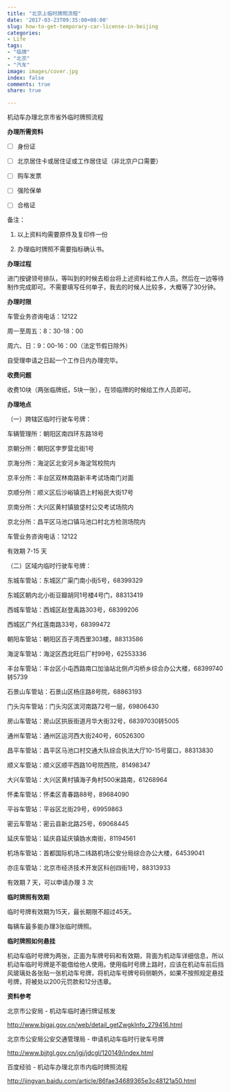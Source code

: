 ```yaml
---
title: "北京上临时牌照流程"
date: '2017-03-23T09:35:00+08:00'
slug: how-to-get-temporary-car-license-in-beijing
categories:
- Life
tags:
- "临牌"
- "北京"
- "汽车"
image: images/cover.jpg
index: false
comments: true
share: true

---
```



机动车办理北京市省外临时牌照流程

**办理所需资料**

- [ ] 身份证

- [ ] 北京居住卡或居住证或工作居住证（非北京户口需要）

- [ ] 购车发票

- [ ] 强险保单

- [ ] 合格证

备注：

1. 以上资料均需要原件及复印件一份

2. 办理临时牌照不需要指标确认书。

**办理过程**

进门按键领号排队，等叫到的时候去柜台将上述资料给工作人员。然后在一边等待制作完成即可。不需要填写任何单子，我去的时候人比较多，大概等了30分钟。

**办理时限**

车管业务咨询电话：12122

周一至周五：8：30-18：00

周六、日：9：00-16：00（法定节假日除外）

自受理申请之日起一个工作日内办理完毕。

**收费问题**

收费10块（两张临牌纸，5块一张），在领临牌的时候给工作人员即可。

**办理地点**

（一）跨辖区临时行驶车号牌：

车辆管理所：朝阳区南四环东路18号

京朝分所：朝阳区孛罗营北街1号

京海分所：海淀区北安河乡海淀驾校院内

京丰分所：丰台区双林南路新丰考试场南门对面

京顺分所：顺义区后沙峪镇泗上村裕民大街17号

京南分所：大兴区黄村镇狼垡村公交考试场院内

京北分所：昌平区马池口镇马池口村北方检测场院内

车管业务咨询电话：12122

有效期 7-15 天

（二）区域内临时行驶车号牌：

东城车管站：东城区广渠门南小街5号，68399329

东城区朝内北小街豆瓣胡同1号楼4号门，88313419

西城车管站：西城区赵登禹路303号，68399206

西城区广外红莲南路33号，68399472

朝阳车管站：朝阳区百子湾西里303楼，88313586

海淀车管站：海淀区西北旺后厂村99号，62553336

丰台车管站：丰台区小屯西路南口加油站北侧卢沟桥乡综合办公大楼，68399740转5739

石景山车管站：石景山区杨庄路8号院，68863193

门头沟车管站：门头沟区滨河南路72号一层，69806430

房山车管站：房山区拱辰街道月华大街32号，68397030转5005

通州车管站：通州区运河西大街240号，60526300

昌平车管站：昌平区马池口村交通大队综合执法大厅10-15号窗口，88313830

顺义车管站：顺义区顺平西路10号院西院，81498347

大兴车管站：大兴区黄村镇海子角村500米路南，61268964

怀柔车管站：怀柔区青春路88号，89684090

平谷车管站：平谷区北街29号，69959863

密云车管站：密云县新北路25号，69068445

延庆车管站：延庆县延庆镇妫水南街，81194561

机场车管站：首都国际机场二纬路机场公安分局综合办公大楼，64539041

亦庄车管站：北京市经济技术开发区科创四街1号，88313933

有效期 7 天，可以申请办理 3 次

**临时牌照有效期**

临时号牌有效期为15天，最长期限不超过45天。

每辆车最多能办理3张临时牌照。

**临时牌照如何悬挂**

机动车临时号牌为两张，正面为车牌号码和有效期，背面为机动车详细信息，所以机动车临时号牌是不能借给他人使用。使用临时号牌上路时，应该在机动车前后挡风玻璃处各张贴一张机动车号牌，将机动车号牌号码侧朝外，如果不按照规定悬挂号牌，将被处以200元罚款和12分违章。

**资料参考**

北京市公安局 -  机动车临时通行牌证核发

http://www.bjgaj.gov.cn/web/detail_getZwgkInfo_279416.html

北京市公安局公安交通管理局 - 申请机动车临时行驶车号牌

http://www.bjjtgl.gov.cn/jgj/jdcgl/120149/index.html

百度经验 - 机动车办理北京市内临时牌照流程

http://jingyan.baidu.com/article/86fae34689365e3c48121a50.html